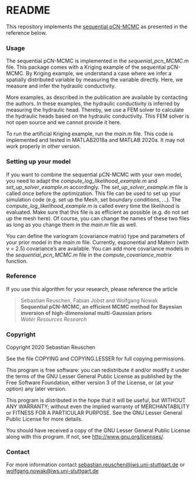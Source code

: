 # README #

This repository implements the [sequential pCN-MCMC](https://bitbucket.org/Reuschen/sequential-pcn-mcmc) as presented in the reference below. 

### Usage ###

The sequential pCN-MCMC is implemented in the *sequenial_pcn_MCMC.m* file. This package comes with a Kriging example of the sequential pCN-MCMC. By Kriging example, we understand a case where we infer a spatially distributed variable by measuring the variable directly. Here, we measure and infer the hydraulic conductivity.

More examples, as described in the publication are available by contacting the authors. In these examples, the hydraulic conductivity is inferred by measuring the hydraulic head. Thereby, we use a FEM solver to calculate the hydraulic heads based on the hydraulic conductivity. This FEM solver is not open source and we cannot provide it here.

To run the artificial Kriging example, run the *main.m* file. This code is implemented and tested in MATLAB2018a and MATLAB 2020a. It may not work properly in other version.

### Setting up your model ###
 
If you want to combine the sequential pCN-MCMC with your own model, you need to adapt the *compute_log_likelihood_example.m* and *set_up_solver_example.m* accordingly. The *set_up_solver_example.m* file is called once before the optimization. This file can be used to set up your simulation code (e.g. set up the Mesh, set boundary conditions, ...). The *compute_log_likelihood_example.m* is called every time the likelihood is evaluated. Make sure that this file is as efficient as possible (e.g. do not set up the mesh here). Of course, you can change the names of these two files as long as you change them in the *main.m* file as well.

You can define the variogram (covariance matrix) type and parameters of your prior model in the *main.m* file. Currently, exponential and Matern (with &nu; = 2.5) covariance’s are available. You can add more covariance models in the *sequential_pcn_MCMC.m* file in the *compute_covariance_matrix* function. 

### Reference ###
If you use this algorithm for your research, please reference the article  

> Sebastian Reuschen, Fabian Jobst and Wolfgang Nowak  
> **Sequential pCN-MCMC, an efficient MCMC method for Bayesian inversion of high-dimensional multi-Gaussian priors**  
> *Water Resources Research* 

### Copyright ###

Copyright 2020 Sebastian Reuschen                                         

See the file COPYING and COPYING.LESSER for full copying permissions.

This program is free software: you can redistribute it and/or modify it under the terms of the GNU Lesser General Public License as published by the Free Software Foundation, either version 3 of the License, or (at your option) any later version.                                    
                                                                      
This program is distributed in the hope that it will be useful, but WITHOUT ANY WARRANTY; without even the implied warranty of MERCHANTABILITY or FITNESS FOR A PARTICULAR PURPOSE. See the GNU Lesser General Public License for more details.                           
                                                                       
You should have received a copy of the GNU Lesser General Public License along with this program. If not, see <http://www.gnu.org/licenses/>. 

### Contact ###
For more information contact sebastian.reuschen@iws.uni-stuttgart.de or wolfgang.nowak@iws.uni-stuttgart.de
